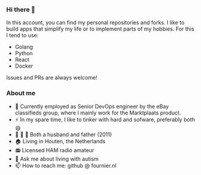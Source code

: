 ### Hi there 👋

In this account, you can find my personal repositories and forks. I like to build apps that simplify my life or to implement parts of my hobbies. For this I tend to use:
- Golang
- Python
- React
- Docker

Issues and PRs are always welcome!

### About me
- :office: Currently employed as Senior DevOps engineer by the eBay classifieds group, where I mainly work for the Marktplaats product.
- :zap: In my spare time, I like to tinker with hard and sofware, preferably both 😄
- :man: :girl: :woman: Both a husband and father (2011)
- :house: Living in Houten, the Netherlands
- :radio: Licensed HAM radio amateur
- 💬 Ask me about living with autism
- 📫 How to reach me: github @ fournier.nl
